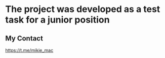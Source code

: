# The project was developed as a test task for a junior position

## My Contact

https://t.me/mikie_mac
